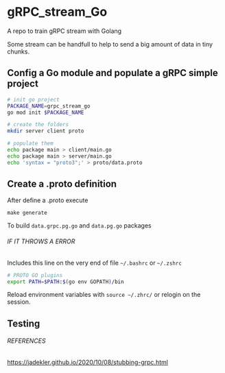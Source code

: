 # gRPC_stream_Go
A repo to train gRPC stream with Golang

Some stream can be handfull to help to send a big amount of data in tiny chunks.

## Config a Go module and populate a gRPC simple project

```sh
# init go project
PACKAGE_NAME=grpc_stream_go
go mod init $PACKAGE_NAME

# create the folders
mkdir server client proto

# populate them
echo package main > client/main.go
echo package main > server/main.go
echo 'syntax = "proto3";' > proto/data.proto
```

## Create a .proto definition

After define a .proto execute

`make generate`

To build `data.grpc.pg.go` and `data.pg.go` packages

###### IF IT THROWS A ERROR

Includes this line on the very end of file `~/.bashrc` or `~/.zshrc`

```sh
# PROTO GO plugins
export PATH=$PATH:$(go env GOPATH)/bin
```

Reload environment variables with `source ~/.zhrc/` or relogin on the session.

## Testing

###### REFERENCES
https://jadekler.github.io/2020/10/08/stubbing-grpc.html